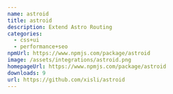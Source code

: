 ```yaml
---
name: astroid
title: astroid
description: Extend Astro Routing
categories:
  - css+ui
  - performance+seo
npmUrl: https://www.npmjs.com/package/astroid
image: /assets/integrations/astroid.png
homepageUrl: https://www.npmjs.com/package/astroid
downloads: 9
url: https://github.com/xisli/astroid
---
```

